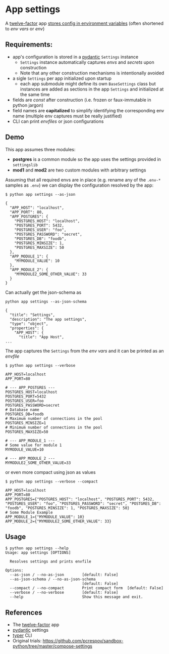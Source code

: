 # App settings

A [twelve-factor] app [stores config in environment variables](https://12factor.net/config) (often shortened to *env vars* or *env*)

## Requirements: 

- app's configuration is stored in a [pydantic] ``Settings`` instance 
  - ``Settings`` instance automatically captures *envs* and *secrets* upon construction
  - Note that any other construction mechanisms is intentionally avoided
- a sigle ``Settings`` per app initialized upon startup
    - each app submodule might define its own ``BaseSettings`` class but instances are added as sections in the app ``Settings`` and initialized at the same time
- fields are *const* after construction (i.e. frozen or faux-immutable in python jargon)
- field names are **capitalized** to simplify identifying the corresponding env name (multiple env captures must be really justified)
- CLI can print *envfiles* or json configurations


## Demo

This app assumes three modules:
  - **postgres** is a common module so the app uses the settings provided in ``settingslib``
  - **mod1** and **mod2** are two custom modules with arbitrary settings

Assuming that all required envs are in place (e.g. rename any of the ``.env-*`` samples  as ``.env``) we can display the 
configuration resolved by the app:

```commandline
$ python app settings --as-json      

{
  "APP_HOST": "localhost",
  "APP_PORT": 80,
  "APP_POSTGRES": {
    "POSTGRES_HOST": "localhost",
    "POSTGRES_PORT": 5432,
    "POSTGRES_USER": "foo",
    "POSTGRES_PASSWORD": "secret",
    "POSTGRES_DB": "foodb",
    "POSTGRES_MINSIZE": 1,
    "POSTGRES_MAXSIZE": 50
  },
  "APP_MODULE_1": {
    "MYMODULE_VALUE": 10
  },
  "APP_MODULE_2": {
    "MYMODULE2_SOME_OTHER_VALUE": 33
  }
}
```

Can actually get the json-schema as

```commandline
python app settings --as-json-schema       

{
  "title": "Settings",
  "description": "The app settings",
  "type": "object",
  "properties": {
    "APP_HOST": {
      "title": "App Host",
...
``` 


The app captures the ``Settings`` from the *env vars* and it can be printed as an *envfile*

```commandline
$ python app settings --verbose 

APP_HOST=localhost
APP_PORT=80

# --- APP_POSTGRES --- 
POSTGRES_HOST=localhost
POSTGRES_PORT=5432
POSTGRES_USER=foo
POSTGRES_PASSWORD=secret
# Database name
POSTGRES_DB=foodb
# Maximum number of connections in the pool
POSTGRES_MINSIZE=1
# Minimum number of connections in the pool
POSTGRES_MAXSIZE=50

# --- APP_MODULE_1 --- 
# Some value for module 1
MYMODULE_VALUE=10

# --- APP_MODULE_2 --- 
MYMODULE2_SOME_OTHER_VALUE=33
```

or even more compact using json as values

```commandline
$ python app settings --verbose --compact

APP_HOST=localhost
APP_PORT=80
APP_POSTGRES={"POSTGRES_HOST": "localhost", "POSTGRES_PORT": 5432, "POSTGRES_USER": "foo", "POSTGRES_PASSWORD": "secret", "POSTGRES_DB": "foodb", "POSTGRES_MINSIZE": 1, "POSTGRES_MAXSIZE": 50}
# Some Module Example
APP_MODULE_1={"MYMODULE_VALUE": 10}
APP_MODULE_2={"MYMODULE2_SOME_OTHER_VALUE": 33}
```


## Usage

```commandline
$ python app settings --help
Usage: app settings [OPTIONS]

  Resolves settings and prints envfile

Options:
  --as-json / --no-as-json        [default: False]
  --as-json-schema / --no-as-json-schema
                                  [default: False]
  --compact / --no-compact        Print compact form  [default: False]
  --verbose / --no-verbose        [default: False]
  --help                          Show this message and exit.
```
## References

 - The [twelve-factor] app
 - [pydantic] settings
 - [typer] CLI
 - Original trials: https://github.com/pcrespov/sandbox-python/tree/master/compose-settings


 [twelve-factor]:https://12factor.net
 [pydantic]:https://pydantic-docs.helpmanual.io/
 [typer]:https://typer.tiangolo.com/